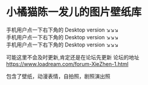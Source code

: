 # 小橘猫陈一发儿的图片壁纸库  


手机用户点一下右下角的 Desktop version  ↘↘↘  
手机用户点一下右下角的 Desktop version  ↘↘↘  
手机用户点一下右下角的 Desktop version  ↘↘↘  


可能这里不会及时更新,肯定还是在论坛先更新   论坛的地址  https://www.loadream.com/forum-XieZhen-1.html  

包含了壁纸，动漫表情，自拍照，剧照演出照


 


